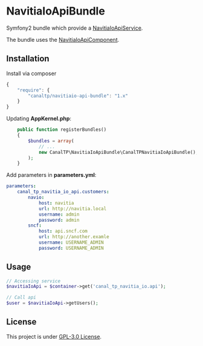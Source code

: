 # NavitiaIoApiBundle

Symfony2 bundle which provide a [NavitiaIoApiService](https://github.com/CanalTP/NavitiaIoApiComponent/blob/master/src/NavitiaIoApiService.php).

The bundle uses the [NavitiaIoApiComponent](https://github.com/CanalTP/NavitiaIoApiComponent).


## Installation

Install via composer

``` js
{
    "require": {
        "canaltp/navitiaio-api-bundle": "1.x"
    }
}
```

Updating **AppKernel.php**:

``` php
    public function registerBundles()
    {
        $bundles = array(
            // ...
            new CanalTP\NavitiaIoApiBundle\CanalTPNavitiaIoApiBundle(),
        );
    }
```

Add parameters in **parameters.yml**:

``` yml
parameters:
    canal_tp_navitia_io_api.customers:
        navio:
            host: navitia
            url: http://navitia.local
            username: admin
            password: admin
        sncf:
            host: api.sncf.com
            url: http://another.examle
            username: USERNAME_ADMIN
            password: USERNAME_ADMIN
```


## Usage

``` php
// Accessing service
$navitiaIoApi = $container->get('canal_tp_navitia_io.api');

// Call api
$user = $navitiaIoApi->getUsers();
```


## License

This project is under [GPL-3.0 License](LICENSE).
